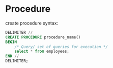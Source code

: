 # Procedure 

create procedure syntax:

```sql
DELIMITER //
CREATE PROCEDURE procedure_name()
BEGIN 
    /* Query/ set of queries for execution */
    select * from employees;
END //
DELIMITER;
```